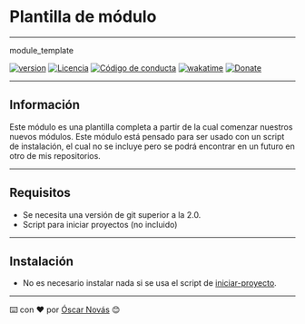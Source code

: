 # Plantilla de módulo
---
module_template

[![version][version-badge]][changelog]
[![Licencia][license-badge]][license]
[![Código de conducta][conduct-badge]][conduct]
[![wakatime](https://wakatime.com/badge/user/236d57da-61e8-46f2-980b-7af630b18f42/project/e6680dba-d448-40d8-9cbd-7e23d3104086.svg)](https://wakatime.com/badge/user/236d57da-61e8-46f2-980b-7af630b18f42/project/e6680dba-d448-40d8-9cbd-7e23d3104086)
[![Donate][donate-badge]][donate-url]

---

## Información
Este módulo es una plantilla completa a partir de la cual comenzar nuestros
nuevos módulos.
Este módulo está pensado para ser usado con un script de instalación, el cual no
se incluye pero se podrá encontrar en un futuro en otro de mis repositorios.

---

## Requisitos
* Se necesita una versión de git superior a la 2.0.
* Script para iniciar proyectos (no incluido)

---

## Instalación
* No es necesario instalar nada si se usa el script de [iniciar-proyecto](https://github.com/oscarnovasf/iniciar-proyecto).

---
⌨️ con ❤️ por [Óscar Novás][mi-web] 😊

[mi-web]: https://oscarnovas.com "for developers"

[version]: v2.0.2
[version-badge]: https://img.shields.io/badge/Versión-2.0.2-blue.svg

[license]: LICENSE.md
[license-badge]: https://img.shields.io/badge/Licencia-GPLv3+-green.svg "Leer la licencia"

[conduct]: CODE_OF_CONDUCT.md
[conduct-badge]: https://img.shields.io/badge/C%C3%B3digo%20de%20Conducta-2.0-4baaaa.svg "Código de conducta"

[changelog]: CHANGELOG.md "Histórico de cambios"
[contributors]: https://github.com/oscarnovasf/vscode_config/contributors "Ver contribuyentes"

[donate-badge]: https://img.shields.io/badge/Donaci%C3%B3n-PayPal-red.svg
[donate-url]: https://paypal.me/oscarnovasf "Haz una donación"
